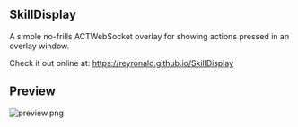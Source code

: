 ## SkillDisplay

A simple no-frills ACTWebSocket overlay for showing actions pressed in an overlay window.

Check it out online at: https://reyronald.github.io/SkillDisplay

## Preview

![preview.png](./images/preview.png)
